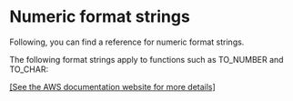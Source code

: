 # Numeric format strings<a name="r_Numeric_formating"></a>

Following, you can find a reference for numeric format strings\. 

The following format strings apply to functions such as TO\_NUMBER and TO\_CHAR: 

[\[See the AWS documentation website for more details\]](http://docs.aws.amazon.com/redshift/latest/dg/r_Numeric_formating.html)
